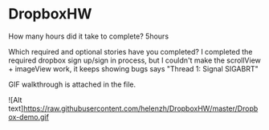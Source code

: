 # DropboxHW

How many hours did it take to complete?
5hours

Which required and optional stories have you completed?
I completed the required dropbox sign up/sign in process, but I couldn't make the scrollView + imageView work, it keeps showing bugs says "Thread 1: Signal SIGABRT" 

GIF walkthrough is attached in the file.

![Alt text]https://raw.githubusercontent.com/helenzh/DropboxHW/master/Dropbox-demo.gif
